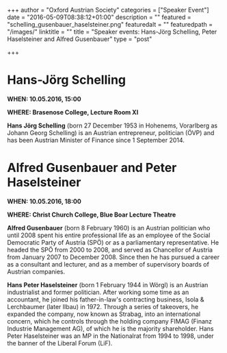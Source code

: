 +++
author = "Oxford Austrian Society"
categories = ["Speaker Event"]
date = "2016-05-09T08:38:12+01:00"
description = ""
featured = "schelling_gusenbauer_haselsteiner.png"
featuredalt = ""
featuredpath = "/images/"
linktitle = ""
title = "Speaker events: Hans-Jörg Schelling, Peter Haselsteiner and Alfred Gusenbauer"
type = "post"

+++
# Hans-Jörg Schelling

**WHEN: 10.05.2016, 15:00**

**WHERE: Brasenose College, Lecture Room XI**

**Hans Jörg Schelling** (born 27 December 1953 in Hohenems, Vorarlberg as Johann Georg Schelling) is an Austrian entrepreneur, politician (ÖVP) and has been Austrian Minister of Finance since 1 September 2014.


# Alfred Gusenbauer and Peter Haselsteiner

**WHEN: 10.05.2016, 18:00**

**WHERE: Christ Church College, Blue Boar Lecture Theatre**

**Alfred Gusenbauer** (born 8 February 1960) is an Austrian politician who until 2008 spent his entire professional life as an employee of the Social Democratic Party of Austria (SPÖ) or as a parliamentary representative. He headed the SPÖ from 2000 to 2008, and served as Chancellor of Austria from January 2007 to December 2008. Since then he has pursued a career as a consultant and lecturer, and as a member of supervisory boards of Austrian companies.

**Hans Peter Haselsteiner** (born 1 February 1944 in Wörgl) is an Austrian industrialist and former politician. After working some time as an accountant, he joined his father-in-law's contracting business, Isola & Lerchbaumer (later Ilbau) in 1972. Through a series of takeovers, he expanded the company, now known as Strabag, into an international concern, which he controls through the holding company FIMAG (Finanz Industrie Management AG), of which he is the majority shareholder. Hans Peter Haselsteiner was an MP in the Nationalrat from 1994 to 1998, under the banner of the Liberal Forum (LiF).

